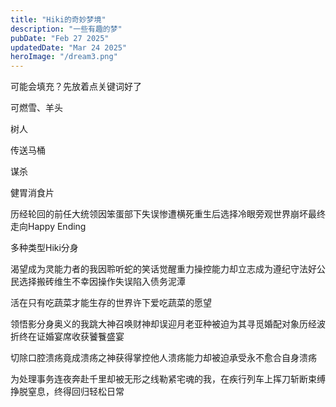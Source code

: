 ```yaml
---
title: "Hiki的奇妙梦境"
description: "一些有趣的梦"
pubDate: "Feb 27 2025"
updatedDate: "Mar 24 2025"
heroImage: "/dream3.png"
---
```


可能会填充？先放着点关键词好了

可燃雪、羊头

树人

传送马桶

谋杀

健胃消食片

历经轮回的前任大统领因笨蛋部下失误惨遭横死重生后选择冷眼旁观世界崩坏最终走向Happy Ending

多种类型Hiki分身

渴望成为灵能力者的我因聆听蛇的笑话觉醒重力操控能力却立志成为遵纪守法好公民选择搬砖维生不幸因操作失误陷入债务泥潭

活在只有吃蔬菜才能生存的世界许下爱吃蔬菜的愿望

领悟影分身奥义的我跳大神召唤财神却误迎月老亚种被迫为其寻觅婚配对象历经波折终在证婚宴席收获饕餮盛宴

切除口腔溃疡竟成溃疡之神获得掌控他人溃疡能力却被迫承受永不愈合自身溃疡

为处理事务连夜奔赴千里却被无形之线勒紧宅魂的我，在疾行列车上挥刀斩断束缚挣脱窒息，终得回归轻松日常
